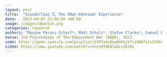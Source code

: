```yaml
---
layout: post
title:  "Scanderlous 3, The DBar-benhimer Experience"
date:   2023-04-07 21:00:00 +00:00
image: /images/dbarbie.png
categories: research    
authors: "Maxine Peroni-Scharf*, Matt Schulz*, Stefan Clarke*, Samuel Day-Weiss*, Alexander Raistrick* (* denotes equal contribution)"
venue: 2nd Proceedings of The Debasement Bar (DBAR), 2023
code: https://open.spotify.com/playlist/25hTa4sOmyWnVXjbTvjdAU?si=239ba0889f404ea4
video: https://www.youtube.com/watch?v=YnvsH7mEAlw&t=3530s
---
```

